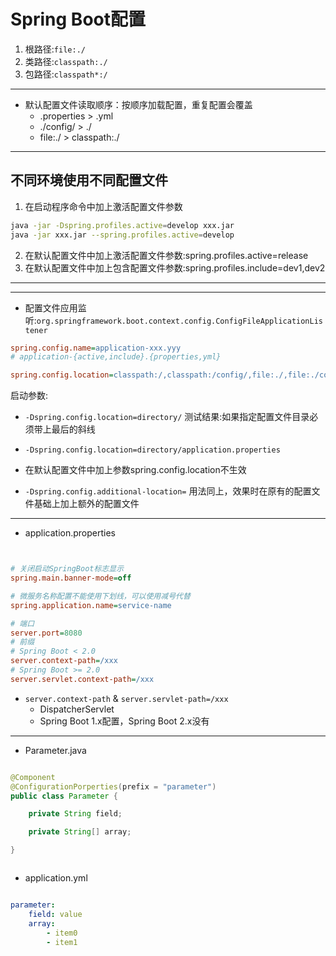 # Spring Boot配置


1. 根路径:`file:./`
2. 类路径:`classpath:./`
3. 包路径:`classpath*:/`

---
- 默认配置文件读取顺序：按顺序加载配置，重复配置会覆盖
    - .properties > .yml
    - ./config/ >  ./
    - file:./ > classpath:./


---


## 不同环境使用不同配置文件

1. 在启动程序命令中加上激活配置文件参数
```sh
java -jar -Dspring.profiles.active=develop xxx.jar
java -jar xxx.jar --spring.profiles.active=develop

```
2. 在默认配置文件中加上激活配置文件参数:spring.profiles.active=release
3. 在默认配置文件中加上包含配置文件参数:spring.profiles.include=dev1,dev2


---


---
- 配置文件应用监听:`org.springframework.boot.context.config.ConfigFileApplicationListener`
```ini
spring.config.name=application-xxx.yyy
# application-{active,include}.{properties,yml}

spring.config.location=classpath:/,classpath:/config/,file:./,file:./config/

```

启动参数:
- `-Dspring.config.location=directory/`
测试结果:如果指定配置文件目录必须带上最后的斜线
- `-Dspring.config.location=directory/application.properties`

- 在默认配置文件中加上参数spring.config.location不生效


- `-Dspring.config.additional-location=`
用法同上，效果时在原有的配置文件基础上加上额外的配置文件



---
- application.properties

```ini


# 关闭启动SpringBoot标志显示
spring.main.banner-mode=off

# 微服务名称配置不能使用下划线，可以使用减号代替
spring.application.name=service-name

# 端口
server.port=8080
# 前缀
# Spring Boot < 2.0
server.context-path=/xxx
# Spring Boot >= 2.0
server.servlet.context-path=/xxx

```

- `server.context-path` & `server.servlet-path=/xxx`
    - DispatcherServlet
    - Spring Boot 1.x配置，Spring Boot 2.x没有

---

- Parameter.java
```java

@Component
@ConfigurationPorperties(prefix = "parameter")
public class Parameter {

    private String field;

    private String[] array;

}



```

- application.yml

```yaml

parameter:
    field: value
    array:
        - item0
        - item1

```